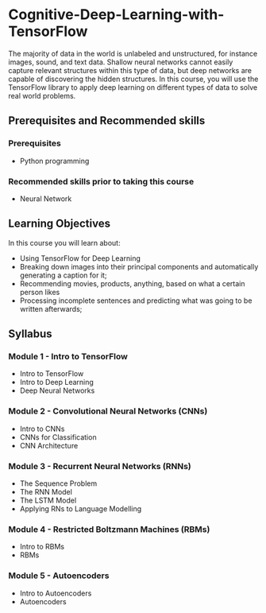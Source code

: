 # Cognitive-Deep-Learning-with-TensorFlow
The majority of data in the world is unlabeled and unstructured, for instance images, sound, and text data. Shallow neural networks cannot easily capture relevant structures within this type of data, but deep networks are capable of discovering the hidden structures. In this course, you will use the TensorFlow library to apply deep learning on different types of data to solve real world problems.

## Prerequisites and Recommended skills
### Prerequisites
* Python programming 
### Recommended skills prior to taking this course
* Neural Network
## Learning Objectives
In this course you will learn about:
* Using TensorFlow for Deep Learning
* Breaking down images into their principal components and automatically generating a caption for it;
* Recommending movies, products, anything, based on what a certain person likes
* Processing incomplete sentences and predicting what was going to be written afterwards;

## Syllabus

### Module 1 - Intro to TensorFlow
* Intro to TensorFlow
* Intro to Deep Learning
* Deep Neural Networks

### Module 2 - Convolutional Neural Networks (CNNs)
* Intro to CNNs
* CNNs for Classification
* CNN Architecture

### Module 3 - Recurrent Neural Networks (RNNs)
* The Sequence Problem
* The RNN Model
* The LSTM Model
* Applying RNs to Language Modelling

### Module 4 - Restricted Boltzmann Machines (RBMs)
* Intro to RBMs
* RBMs

### Module 5 - Autoencoders
* Intro to Autoencoders
* Autoencoders